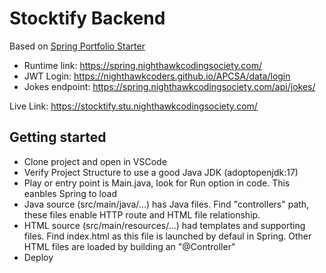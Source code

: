 # Stocktify Backend
Based on [Spring Portfolio Starter](https://nighthawkcodingsociety.com/projectsearch/details/Spring%20Portfolio%20Starter)

- Runtime link: https://spring.nighthawkcodingsociety.com/
- JWT Login: https://nighthawkcoders.github.io/APCSA/data/login
- Jokes endpoint: https://spring.nighthawkcodingsociety.com/api/jokes/

Live Link: https://stocktify.stu.nighthawkcodingsociety.com/

## Getting started

- Clone project and open in VSCode
- Verify Project Structure to use a good Java JDK (adoptopenjdk:17)
- Play or entry point is Main.java, look for Run option in code.  This eanbles Spring to load
- Java source (src/main/java/...) has Java files.  Find "controllers" path, these files enable HTTP route and HTML file relationship.
- HTML source (src/main/resources/...) had templates and supporting files.  Find index.html as this file is launched by defaul in Spring.  Other HTML files are loaded by building an "@Controller"
- Deploy
